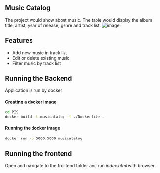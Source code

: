 ## Music Catalog
The project would show about music.
The table would display the album title, artist, year of release, genre and track list.
![image](https://github.com/PBraticic/PIS/assets/115488426/b9a092f0-403e-4f25-832f-4d4381edb47d)


## Features
- Add new music in track list
- Edit or delete existing music
- Filter music by track list

## Running the Backend
Application is run by docker

#### Creating a docker image
```sh
cd PIS
docker build -t musicatalog -f ./Dockerfile .
```

#### Running the docker image
```sh
docker run -p 5000:5000 musicatalog
```

## Running the frontend
Open and navigate to the frontend folder and run *index.html* with browser.
